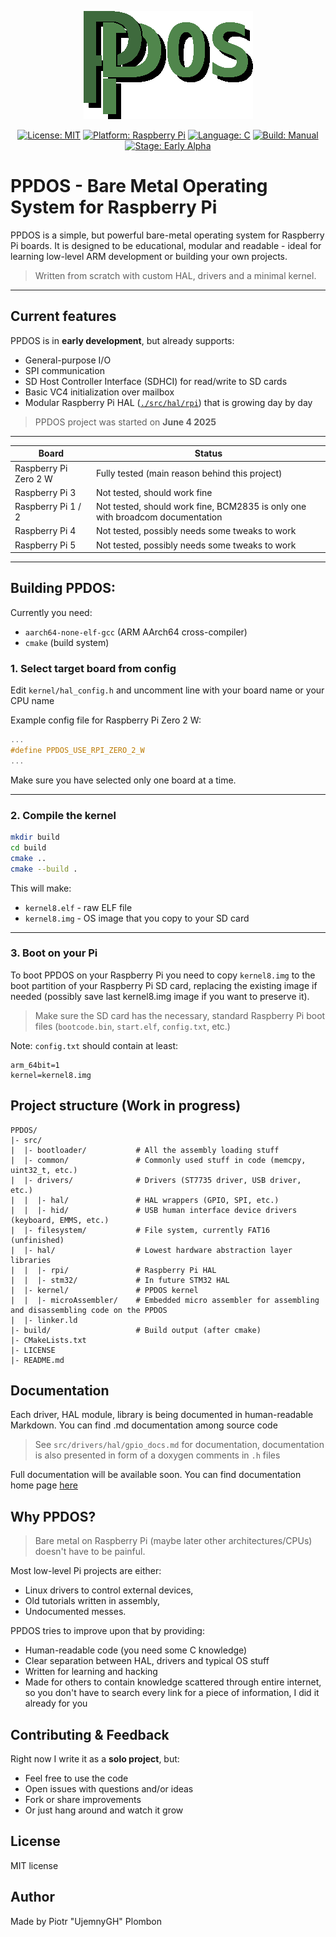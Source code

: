 <div align="center"> 

![PPDOS LOGO](ppdos_logo.png)

</div>

<div align="center">

[![License: MIT](https://img.shields.io/badge/License-MIT-green.svg)](LICENSE)
[![Platform: Raspberry Pi](https://img.shields.io/badge/Platform-Raspberry%20Pi-informational)](https://www.raspberrypi.com/)
[![Language: C](https://img.shields.io/badge/Language-C-blue.svg)](https://en.wikipedia.org/wiki/C_(programming_language))
[![Build: Manual](https://img.shields.io/badge/Build-System-Manual-lightgrey)]()
[![Stage: Early Alpha](https://img.shields.io/badge/Stage-Early_Alpha-yellow)]()

</div>

# PPDOS - Bare Metal Operating System for Raspberry Pi

PPDOS is a simple, but powerful bare-metal operating system for Raspberry Pi boards.
It is designed to be educational, modular and readable - ideal for learning low-level ARM development or building your own projects.

> Written from scratch with custom HAL, drivers and a minimal kernel.

---

## Current features

PPDOS is in **early development**, but already supports:

- General-purpose I/O
- SPI communication
- SD Host Controller Interface (SDHCI) for read/write to SD cards
- Basic VC4 initialization over mailbox
- Modular Raspberry Pi HAL ([`./src/hal/rpi`](src/hal/rpi)) that is growing day by day

> PPDOS project was started on **June 4 2025**

---

| Board                     | Status    |
|---------------------------|-----------|
| Raspberry Pi Zero 2 W     | Fully tested (main reason behind this project) |
| Raspberry Pi 3            | Not tested, should work fine |
| Raspberry Pi 1 / 2        | Not tested, should work fine, BCM2835 is only one with broadcom documentation |
| Raspberry Pi 4            | Not tested, possibly needs some tweaks to work |
| Raspberry Pi 5            | Not tested, possibly needs some tweaks to work |

---

## Building PPDOS:
Currently you need: 
- `aarch64-none-elf-gcc` (ARM AArch64 cross-compiler)
- `cmake` (build system)
### 1. Select target board from config

Edit `kernel/hal_config.h` and uncomment line with your board name or your CPU name

Example config file for Raspberry Pi Zero 2 W:
```c
...
#define PPDOS_USE_RPI_ZERO_2_W
...
```

Make sure you have selected only one board at a time.

---
### 2. Compile the kernel

```sh
mkdir build
cd build
cmake ..
cmake --build .
```

This will make:
- `kernel8.elf` - raw ELF file
- `kernel8.img` - OS image that you copy to your SD card

---
### 3. Boot on your Pi
To boot PPDOS on your Raspberry Pi you need to copy `kernel8.img` to the boot partition of your Raspberry Pi SD card, replacing the existing image if needed (possibly save last kernel8.img image if you want to preserve it).

> Make sure the SD card has the necessary, standard Raspberry Pi boot files (`bootcode.bin`, `start.elf`, `config.txt`, etc.)

Note: `config.txt` should contain at least:
```
arm_64bit=1
kernel=kernel8.img
```

## Project structure (Work in progress)
```graph
PPDOS/
|- src/
|  |- bootloader/           # All the assembly loading stuff
|  |- common/               # Commonly used stuff in code (memcpy, uint32_t, etc.)
|  |- drivers/              # Drivers (ST7735 driver, USB driver, etc.)
|  |  |- hal/               # HAL wrappers (GPIO, SPI, etc.)
|  |  |- hid/               # USB human interface device drivers (keyboard, EMMS, etc.)
|  |- filesystem/           # File system, currently FAT16 (unfinished)
|  |- hal/                  # Lowest hardware abstraction layer libraries
|  |  |- rpi/               # Raspberry Pi HAL
|  |  |- stm32/             # In future STM32 HAL
|  |- kernel/               # PPDOS kernel
|  |  |- microAssembler/    # Embedded micro assembler for assembling and disassembling code on the PPDOS
|  |- linker.ld
|- build/                   # Build output (after cmake)
|- CMakeLists.txt
|- LICENSE
|- README.md
```

## Documentation
Each driver, HAL module, library is being documented in human-readable Markdown. You can find .md documentation among source code

> See `src/drivers/hal/gpio_docs.md` for documentation, documentation is also presented in form of a doxygen comments in `.h` files

Full documentation will be available soon. You can find documentation home page [here](src/home_docs.md)

## Why PPDOS?
> Bare metal on Raspberry Pi (maybe later other architectures/CPUs) doesn't have to be painful.

Most low-level Pi projects are either:
- Linux drivers to control external devices,
- Old tutorials written in assembly,
- Undocumented messes.

PPDOS tries to improve upon that by providing:
- Human-readable code (you need some C knowledge)
- Clear separation between HAL, drivers and typical OS stuff
- Written for learning and hacking
- Made for others to contain knowledge scattered through entire internet, so you don't have to search every link for a piece of information, I did it already for you

## Contributing & Feedback
Right now I write it as a **solo project**, but:
- Feel free to use the code
- Open issues with questions and/or ideas
- Fork or share improvements
- Or just hang around and watch it grow

## License
MIT license

## Author
Made by Piotr "UjemnyGH" Plombon
